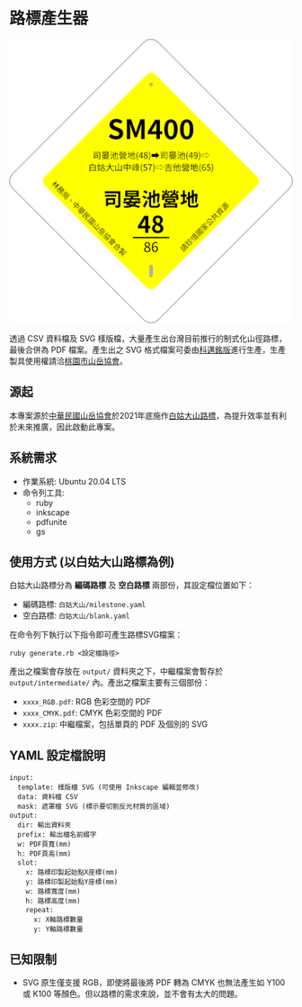# 路標產生器

![logo](logo.png)

透過 CSV 資料檔及 SVG 樣版檔，大量產生出台灣目前推行的制式化山徑路標，最後合併為 PDF 檔案。產生出之 SVG 格式檔案可委由[科邁銘版](https://www.comaxglobal.com/zh/)進行生產，生產製具使用權請洽[桃園市山岳協會](https://www.tytaaa.org.tw/)。

## 源起

本專案源於[中華民國山岳協會](http://www.mountaineering.org.tw/)於2021年底施作[白姑大山路標](https://dongshih.forest.gov.tw/all-news/0068637)，為提升效率並有利於未來推廣，因此啟動此專案。

## 系統需求

- 作業系統: Ubuntu 20.04 LTS
- 命令列工具:
  - ruby
  - inkscape
  - pdfunite
  - gs

## 使用方式 (以白姑大山路標為例)

白姑大山路標分為 **編碼路標** 及 **空白路標** 兩部份，其設定檔位置如下：

- 編碼路標: `白姑大山/milestone.yaml`
- 空白路標: `白姑大山/blank.yaml`

在命令列下執行以下指令即可產生路標SVG檔案：

```shell
ruby generate.rb <設定檔路徑>
```

產出之檔案會存放在 `output/` 資料夾之下，中繼檔案會暫存於 `output/intermediate/` 內。產出之檔案主要有三個部份：

- `xxxx_RGB.pdf`: RGB 色彩空間的 PDF
- `xxxx_CMYK.pdf`: CMYK 色彩空間的 PDF
- `xxxx.zip`: 中繼檔案，包括單頁的 PDF 及個別的 SVG

## YAML 設定檔說明

```
input:
  template: 樣版檔 SVG (可使用 Inkscape 編輯並修改)
  data: 資料檔 CSV
  mask: 遮罩檔 SVG (標示要切割反光材質的區域)
output:
  dir: 輸出資料夾
  prefix: 輸出檔名前綴字
  w: PDF頁寬(mm)
  h: PDF頁高(mm)
  slot:
    x: 路標印製起始點X座標(mm)
    y: 路標印製起始點Y座標(mm)
    w: 路標寬度(mm)
    h: 路標高度(mm)
    repeat:
      x: X軸路標數量
      y: Y軸路標數量
```

## 已知限制

- SVG 原生僅支援 RGB，即使將最後將 PDF 轉為 CMYK 也無法產生如 Y100 或 K100 等顏色。但以路標的需求來說，並不會有太大的問題。
